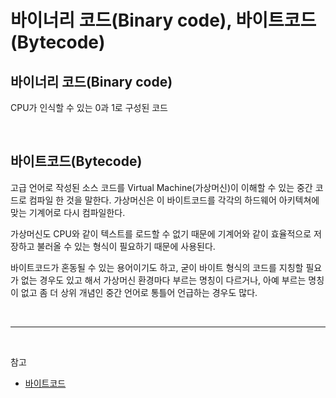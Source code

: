 # 바이너리 코드(Binary code), 바이트코드(Bytecode)

## 바이너리 코드(Binary code)

CPU가 인식할 수 있는 0과 1로 구성된 코드

<br/>

## 바이트코드(Bytecode)

고급 언어로 작성된 소스 코드를 Virtual Machine(가상머신)이 이해할 수 있는 중간 코드로 컴파일 한 것을 말한다. 가상머신은 이 바이트코드를 각각의 하드웨어 아키텍쳐에 맞는 기계어로 다시 컴파일한다.

가상머신도 CPU와 같이 텍스트를 로드할 수 없기 때문에 기계어와 같이 효율적으로 저장하고 불러올 수 있는 형식이 필요하기 때문에 사용된다.

바이트코드가 혼동될 수 있는 용어이기도 하고, 굳이 바이트 형식의 코드를 지칭할 필요가 없는 경우도 있고 해서 가상머신 환경마다 부르는 명칭이 다르거나, 아예 부르는 명칭이 없고 좀 더 상위 개념인 중간 언어로 통틀어 언급하는 경우도 많다.

<br/>

---

<br/>

참고
- [바이트코드](https://namu.wiki/w/바이트코드)
